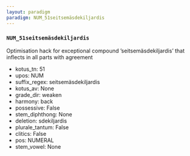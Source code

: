 ```yaml
---
layout: paradigm
paradigm: NUM_51seitsemäsdekiljardis
---
```

### ` NUM_51seitsemäsdekiljardis `

Optimisation hack for exceptional compound ’seitsemäsdekiljardis’ that inflects in all parts with agreement
* kotus_tn: 51
* upos: NUM
* suffix_regex: seitsemäsdekiljardis
* kotus_av: None
* grade_dir: weaken
* harmony: back
* possessive: False
* stem_diphthong: None
* deletion: sdekiljardis
* plurale_tantum: False
* clitics: False
* pos: NUMERAL
* stem_vowel: None
